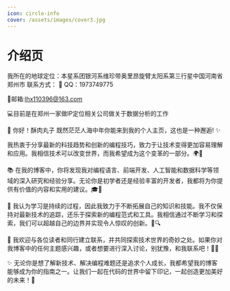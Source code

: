 ```yaml
---
icon: circle-info
cover: /assets/images/cover3.jpg
---
```


# 介绍页
我所在的地球定位：本星系团银河系维珍带奥里昂旋臂太阳系第三行星中国河南省郑州市
联系方式： 
:penguin: QQ：1973749775

:email:邮箱:lhx110396@163.com

💻目前是在郑州一家做IP定位相关公司做关于数据分析的工作

👋 你好！酥肉丸子
既然茫茫人海中年你能来到我的个人主页，这也是一种邂逅! ✨

 我热衷于分享最新的科技趋势和创新的编程技巧，致力于让技术变得更加容易理解和应用。我相信技术可以改变世界，而我希望成为这个变革的一部分。🌍💪

📚 在我的博客中，你将发现我对编程语言、前端开发、人工智能和数据科学等领域的深入研究和经验分享。无论你是初学者还是经验丰富的开发者，我都将为你提供有价值的内容和实用的建议。🎓🚀

🌱 我认为学习是持续的过程，因此我致力于不断拓展自己的知识和技能。我不仅保持对最新技术的追踪，还乐于探索新的编程范式和工具。我相信通过不断学习和探索，我们可以超越自己的边界并实现令人惊叹的创新。🌈🔍

🤝 我欢迎与各位读者和同行建立联系，并共同探索技术世界的奇妙之处。如果你对我博客中的任何主题感兴趣，或者想要进行深入讨论，别犹豫，和我联系吧！💌🤗

✨ 无论你是想了解新技术、解决编程难题还是追求个人成长，我都希望我的博客能够成为你的指南之一。让我们一起在代码的世界中留下印记，一起创造更加美好的未来！🌟
